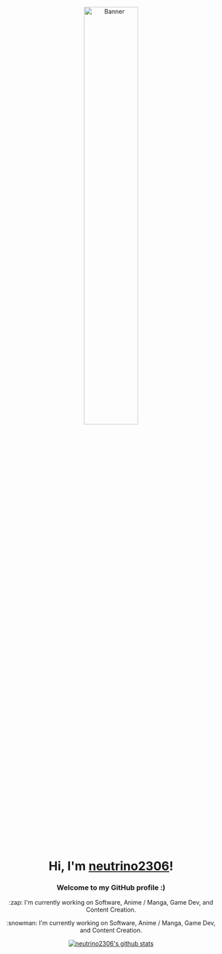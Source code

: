 <p align="center">
<!--   <a href="https://neutrino2306.github.io"> -->
    <img src="https://cdn.yuna0x0.com/yuna/img/72408310_p5.webp" alt="Banner" width="50%">
<!--   </a> -->
</p>

<h1 align="center">Hi, I'm <a href="https://neutrino2306.github.io">neutrino2306</a>!</h1>

<h3 align="center">Welcome to my GitHub profile :)</h3>

<p align="center">:zap: I'm currently working on Software, Anime / Manga, Game Dev, and Content Creation.</p>

<p align="center">:snowman: I'm currently working on Software, Anime / Manga, Game Dev, and Content Creation.</p>

<!-- <p align="center"> -->
<!--   <strong><a href="https://yuna0x0.com">Website</a></strong> | -->
<!--   <strong><a href="https://x.com/yunaNULL">Twitter</a></strong> | -->
<!--   <strong><a href="https://bsky.app/profile/yuna0x0.com">Bluesky</a></strong> | -->
<!--   <strong><a href="https://discord.gg/nYXzaUS">Discord</a></strong> | -->
<!--   <strong><a href="https://yuna0x0.com/yuna0x0.asc">PGP</a></strong> -->
<!-- </p> -->

<p align="center">
  <a href="https://github.com/neutrino2306"><img src="https://github-readme-stats.vercel.app/api?username=neutrino2306&hide_border=true&show_icons=true" alt="neutrino2306's github stats"></a>
</p>
